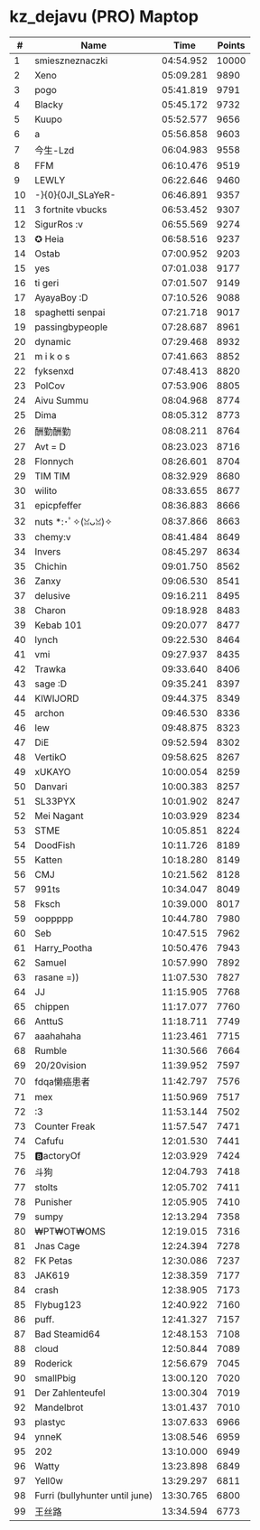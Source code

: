 # kz_dejavu (PRO) Maptop

|  # | Name | Time | Points |
|-------------- | -------------- | -------------- | -------------- | 
| 1 | smieszneznaczki | 04:54.952 | 10000 | 
| 2 | Xeno | 05:09.281 | 9890 | 
| 3 | pogo | 05:41.819 | 9791 | 
| 4 | Blacky | 05:45.172 | 9732 | 
| 5 | Kuupo | 05:52.577 | 9656 | 
| 6 | a | 05:56.858 | 9603 | 
| 7 | 今生-Lzd | 06:04.983 | 9558 | 
| 8 | FFM | 06:10.476 | 9519 | 
| 9 | LEWLY | 06:22.646 | 9460 | 
| 10 | -}{0}{0JI_SLaYeR- | 06:46.891 | 9357 | 
| 11 | 3 fortnite vbucks | 06:53.452 | 9307 | 
| 12 | SigurRos :v | 06:55.569 | 9274 | 
| 13 | ✪ Heia | 06:58.516 | 9237 | 
| 14 | Ostab | 07:00.952 | 9203 | 
| 15 | yes | 07:01.038 | 9177 | 
| 16 | ti geri | 07:01.507 | 9149 | 
| 17 | AyayaBoy :D | 07:10.526 | 9088 | 
| 18 | spaghetti senpai | 07:21.718 | 9017 | 
| 19 | passingbypeople | 07:28.687 | 8961 | 
| 20 | dynamic | 07:29.468 | 8932 | 
| 21 | m i k o s | 07:41.663 | 8852 | 
| 22 | fyksenxd | 07:48.413 | 8820 | 
| 23 | PolCov | 07:53.906 | 8805 | 
| 24 | Aivu Summu | 08:04.968 | 8774 | 
| 25 | Dima | 08:05.312 | 8773 | 
| 26 | 酬勤酬勤 | 08:08.211 | 8764 | 
| 27 | Avt = D | 08:23.023 | 8716 | 
| 28 | Flonnych | 08:26.601 | 8704 | 
| 29 | TIM TIM | 08:32.929 | 8680 | 
| 30 | wilito | 08:33.655 | 8677 | 
| 31 | epicpfeffer | 08:36.883 | 8666 | 
| 32 | nuts *:･ﾟ✧(ꈍᴗꈍ)✧ | 08:37.866 | 8663 | 
| 33 | chemy:v | 08:41.484 | 8649 | 
| 34 | Invers | 08:45.297 | 8634 | 
| 35 | Chichin | 09:01.750 | 8562 | 
| 36 | Zanxy | 09:06.530 | 8541 | 
| 37 | delusive | 09:16.211 | 8495 | 
| 38 | Charon | 09:18.928 | 8483 | 
| 39 | Kebab 101 | 09:20.077 | 8477 | 
| 40 | lynch | 09:22.530 | 8464 | 
| 41 | vmi | 09:27.937 | 8435 | 
| 42 | Trawka | 09:33.640 | 8406 | 
| 43 | sage :D | 09:35.241 | 8397 | 
| 44 | KIWIJORD | 09:44.375 | 8349 | 
| 45 | archon | 09:46.530 | 8336 | 
| 46 | lew | 09:48.875 | 8323 | 
| 47 | DiE | 09:52.594 | 8302 | 
| 48 | VertikO | 09:58.625 | 8267 | 
| 49 | xUKAYO | 10:00.054 | 8259 | 
| 50 | Danvari | 10:00.383 | 8257 | 
| 51 | SL33PYX | 10:01.902 | 8247 | 
| 52 | Mei Nagant | 10:03.929 | 8234 | 
| 53 | STME | 10:05.851 | 8224 | 
| 54 | DoodFish | 10:11.726 | 8189 | 
| 55 | Katten | 10:18.280 | 8149 | 
| 56 | CMJ | 10:21.562 | 8128 | 
| 57 | 991ts | 10:34.047 | 8049 | 
| 58 | Fksch | 10:39.000 | 8017 | 
| 59 | ooppppp | 10:44.780 | 7980 | 
| 60 | Seb | 10:47.515 | 7962 | 
| 61 | Harry_Pootha | 10:50.476 | 7943 | 
| 62 | Samuel | 10:57.990 | 7892 | 
| 63 | rasane =)) | 11:07.530 | 7827 | 
| 64 | JJ | 11:15.905 | 7768 | 
| 65 | chippen | 11:17.077 | 7760 | 
| 66 | AnttuS | 11:18.711 | 7749 | 
| 67 | aaahahaha | 11:23.461 | 7715 | 
| 68 | Rumble | 11:30.566 | 7664 | 
| 69 | 20/20vision | 11:39.952 | 7597 | 
| 70 | fdqa懒癌患者 | 11:42.797 | 7576 | 
| 71 | mex | 11:50.969 | 7517 | 
| 72 | :3 | 11:53.144 | 7502 | 
| 73 | Counter Freak | 11:57.547 | 7471 | 
| 74 | Cafufu | 12:01.530 | 7441 | 
| 75 | 🅱️actoryOf | 12:03.929 | 7424 | 
| 76 | 斗狗 | 12:04.793 | 7418 | 
| 77 | stolts | 12:05.702 | 7411 | 
| 78 | Punisher | 12:05.905 | 7410 | 
| 79 | sumpy | 12:13.294 | 7358 | 
| 80 | ₩PT₩OT₩OMS | 12:19.015 | 7316 | 
| 81 | Jnas Cage | 12:24.394 | 7278 | 
| 82 | FK Petas | 12:30.086 | 7237 | 
| 83 | JAK619 | 12:38.359 | 7177 | 
| 84 | crash | 12:38.905 | 7173 | 
| 85 | Flybug123 | 12:40.922 | 7160 | 
| 86 | puff. | 12:41.327 | 7157 | 
| 87 | Bad Steamid64 | 12:48.153 | 7108 | 
| 88 | cloud | 12:50.844 | 7089 | 
| 89 | Roderick | 12:56.679 | 7045 | 
| 90 | smallPbig | 13:00.120 | 7020 | 
| 91 | Der Zahlenteufel | 13:00.304 | 7019 | 
| 92 | Mandelbrot | 13:01.437 | 7010 | 
| 93 | plastyc | 13:07.633 | 6966 | 
| 94 | ynneK | 13:08.546 | 6959 | 
| 95 | 202 | 13:10.000 | 6949 | 
| 96 | Watty | 13:23.898 | 6849 | 
| 97 | Yell0w | 13:29.297 | 6811 | 
| 98 | Furri (bullyhunter until june) | 13:30.765 | 6800 | 
| 99 | 王丝路 | 13:34.594 | 6773 | 

